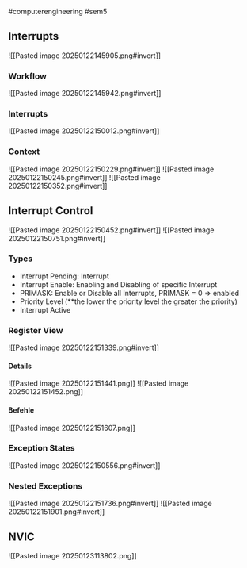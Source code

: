#computerengineering #sem5 
## Interrupts
![[Pasted image 20250122145905.png#invert]]
### Workflow
![[Pasted image 20250122145942.png#invert]]
### Interrupts
![[Pasted image 20250122150012.png#invert]]
### Context
![[Pasted image 20250122150229.png#invert]]
![[Pasted image 20250122150245.png#invert]]
![[Pasted image 20250122150352.png#invert]]
## Interrupt Control
![[Pasted image 20250122150452.png#invert]]
![[Pasted image 20250122150751.png#invert]]
### Types
- Interrupt Pending: Interrupt
- Interrupt Enable: Enabling and Disabling of specific Interrupt
- PRIMASK: Enable or Disable all Interrupts, PRIMASK = 0 => enabled
- Priority Level (**the lower the priority level the greater the priority)
- Interrupt Active
### Register View
![[Pasted image 20250122151339.png#invert]]
#### Details
![[Pasted image 20250122151441.png]]
![[Pasted image 20250122151452.png]]
#### Befehle
![[Pasted image 20250122151607.png]]
### Exception States
![[Pasted image 20250122150556.png#invert]]
### Nested Exceptions
![[Pasted image 20250122151736.png#invert]]
![[Pasted image 20250122151901.png#invert]]
## NVIC
![[Pasted image 20250123113802.png]]